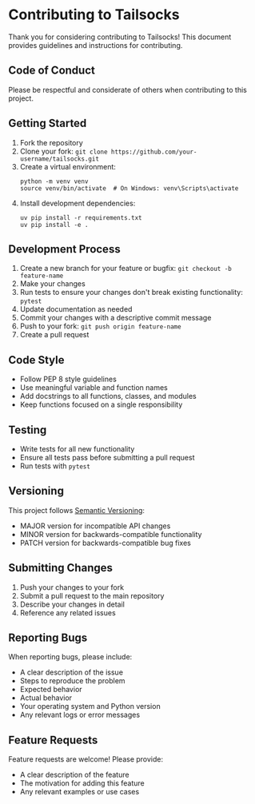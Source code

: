 # Contributing to Tailsocks

Thank you for considering contributing to Tailsocks! This document provides guidelines and instructions for contributing.

## Code of Conduct

Please be respectful and considerate of others when contributing to this project.

## Getting Started

1. Fork the repository
2. Clone your fork: `git clone https://github.com/your-username/tailsocks.git`
3. Create a virtual environment:
   ```
   python -m venv venv
   source venv/bin/activate  # On Windows: venv\Scripts\activate
   ```
4. Install development dependencies:
   ```
   uv pip install -r requirements.txt
   uv pip install -e .
   ```

## Development Process

1. Create a new branch for your feature or bugfix: `git checkout -b feature-name`
2. Make your changes
3. Run tests to ensure your changes don't break existing functionality: `pytest`
4. Update documentation as needed
5. Commit your changes with a descriptive commit message
6. Push to your fork: `git push origin feature-name`
7. Create a pull request

## Code Style

- Follow PEP 8 style guidelines
- Use meaningful variable and function names
- Add docstrings to all functions, classes, and modules
- Keep functions focused on a single responsibility

## Testing

- Write tests for all new functionality
- Ensure all tests pass before submitting a pull request
- Run tests with `pytest`

## Versioning

This project follows [Semantic Versioning](https://semver.org/):
- MAJOR version for incompatible API changes
- MINOR version for backwards-compatible functionality
- PATCH version for backwards-compatible bug fixes

## Submitting Changes

1. Push your changes to your fork
2. Submit a pull request to the main repository
3. Describe your changes in detail
4. Reference any related issues

## Reporting Bugs

When reporting bugs, please include:
- A clear description of the issue
- Steps to reproduce the problem
- Expected behavior
- Actual behavior
- Your operating system and Python version
- Any relevant logs or error messages

## Feature Requests

Feature requests are welcome! Please provide:
- A clear description of the feature
- The motivation for adding this feature
- Any relevant examples or use cases

